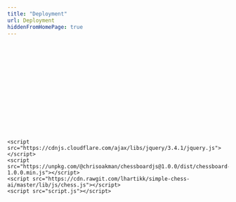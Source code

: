 ```yaml
---
title: "Deployment"
url: Deployment
hiddenFromHomePage: true
---
```




<!DOCTYPE html>
<html>
  <head>
    <meta charset="utf-8">
    <meta name="viewport" content="width=device-width">
    <title>Chess AI</title>
    <link rel="stylesheet" href="https://cdn.jsdelivr.net/gh/oakmac/chessboardjs/lib/chessboard.css" />
  </head>
  <body>
    <br/>
    <br/>
    <br/>
    <br/>
    <br/>
    <br/>
    <br/>
    <br/>
    <br/>
    <br/>
    <br/>
    <br/>
    <div id="myBoard" style="width: 400px;"></div>

    <script src="https://cdnjs.cloudflare.com/ajax/libs/jquery/3.4.1/jquery.js"></script>
    <script src="https://unpkg.com/@chrisoakman/chessboardjs@1.0.0/dist/chessboard-1.0.0.min.js"></script>
    <script src="https://cdn.rawgit.com/lhartikk/simple-chess-ai/master/lib/js/chess.js"></script>
    <script src="script.js"></script>
  </body>
</html>
